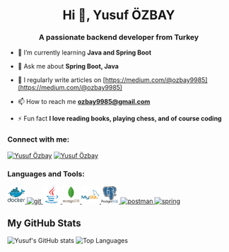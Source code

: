 <h1 align="center">Hi 👋, Yusuf ÖZBAY</h1>
<h3 align="center">A passionate backend developer from Turkey</h3>

- 🌱 I’m currently learning **Java and Spring Boot**
- 💬 Ask me about **Spring Boot, Java**

- 📝 I regularly write articles on [https://medium.com/@ozbay9985](https://medium.com/@ozbay9985)
- 📫 How to reach me **ozbay9985@gmail.com**
- ⚡ Fun fact **I love reading books, playing chess, and of course coding**

<h3 align="left">Connect with me:</h3>
<p align="left">
<a href="https://www.linkedin.com/in/yusuf-%C3%B6zbay-7b8608251/" target="blank"><img align="center" src="https://raw.githubusercontent.com/rahuldkjain/github-profile-readme-generator/master/src/images/icons/Social/linked-in-alt.svg" alt="Yusuf Özbay" height="30" width="40" /></a>
<a href="https://github.com/yusuf-ozbay" target="blank"><img align="center" src="https://raw.githubusercontent.com/rahuldkjain/github-profile-readme-generator/master/src/images/icons/Social/medium.svg" alt="Yusuf Özbay" height="30" width="40" /></a>
</p>

<h3 align="left">Languages and Tools:</h3>
<p align="left">
  <a href="https://www.docker.com/" target="_blank" rel="noreferrer">
    <img src="https://raw.githubusercontent.com/devicons/devicon/master/icons/docker/docker-original-wordmark.svg" alt="docker" width="40" height="40"/>
  </a>
  <a href="https://git-scm.com/" target="_blank" rel="noreferrer">
    <img src="https://www.vectorlogo.zone/logos/git-scm/git-scm-icon.svg" alt="git" width="40" height="40"/>
  </a>
  <a href="https://www.java.com" target="_blank" rel="noreferrer">
    <img src="https://raw.githubusercontent.com/devicons/devicon/master/icons/java/java-original.svg" alt="java" width="40" height="40"/>
  </a>
  <a href="https://www.mongodb.com/" target="_blank" rel="noreferrer">
    <img src="https://raw.githubusercontent.com/devicons/devicon/master/icons/mongodb/mongodb-original-wordmark.svg" alt="mongodb" width="40" height="40"/>
  </a>
  <a href="https://www.mysql.com/" target="_blank" rel="noreferrer">
    <img src="https://raw.githubusercontent.com/devicons/devicon/master/icons/mysql/mysql-original-wordmark.svg" alt="mysql" width="40" height="40"/>
  </a>
  <a href="https://www.postgresql.org" target="_blank" rel="noreferrer">
    <img src="https://raw.githubusercontent.com/devicons/devicon/master/icons/postgresql/postgresql-original-wordmark.svg" alt="postgresql" width="40" height="40"/>
  </a>
  <a href="https://postman.com" target="_blank" rel="noreferrer">
    <img src="https://www.vectorlogo.zone/logos/getpostman/getpostman-icon.svg" alt="postman" width="40" height="40"/>
  </a>
  <a href="https://spring.io/" target="_blank" rel="noreferrer">
    <img src="https://www.vectorlogo.zone/logos/springio/springio-icon.svg" alt="spring" width="40" height="40"/>
  </a>
</p>

## My GitHub Stats
![Yusuf's GitHub stats](https://github-readme-stats.vercel.app/api?username=yusuf-ozbay&show_icons=true&theme=dark)
![Top Languages](https://github-readme-stats.vercel.app/api/top-langs/?username=yusuf-ozbay&layout=compact&theme=dark)
